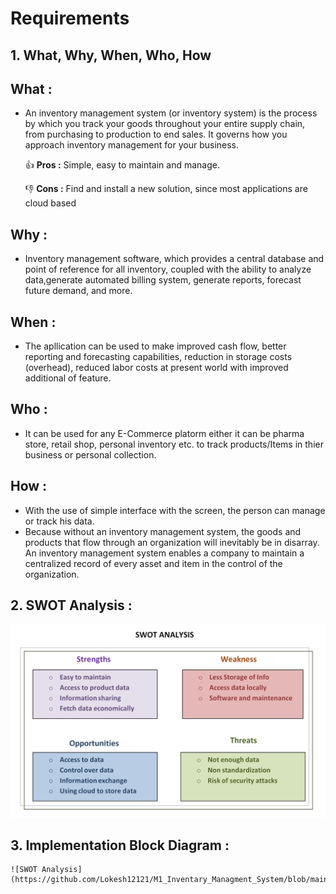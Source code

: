 # Requirements

## 1. What, Why, When, Who, How
  ## What :
  
  * An inventory management system (or inventory system) is the process by which you track your goods throughout your entire supply chain, from purchasing to production to end sales. It governs how you approach inventory management for your business.
   
    :+1: **Pros :**  Simple, easy to maintain and manage.
    
    :-1: **Cons :**   Find and install a new solution, since most applications are cloud based
   
  ## Why :
   * Inventory management software, which provides a central database and point of reference for all inventory, coupled with the ability to analyze data,generate automated billing system, generate reports, forecast future demand, and more.

  ## When :
   * The apllication can be used to make improved cash flow, better reporting and forecasting capabilities, reduction in storage costs (overhead), reduced labor costs at present world with improved additional of feature.

  ## Who :
   * It can be used for any E-Commerce platorm either it can be pharma store, retail shop, personal inventory etc. to track products/Items in thier business or personal collection.

  ## How :
   * With the use of simple interface with the screen, the person can manage or track his data.
   * Because without an inventory management system, the goods and products that flow through an organization will inevitably be in disarray. An inventory management system enables a company to maintain a centralized record of every asset and item in the control of the organization.


## 2. SWOT Analysis :
  ![SWOT Analysis](https://github.com/Lokesh12121/M1_Inventary_Managment_System/blob/main/1_Requirements/swot_analysis.PNG)
  

## 3.  Implementation Block Diagram :
    ![SWOT Analysis](https://github.com/Lokesh12121/M1_Inventary_Managment_System/blob/main/1_Requirements/swot_analysis.PNG)

